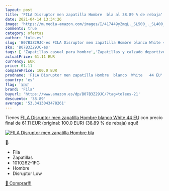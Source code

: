 ```yaml
---
layout: post
title: 'FILA Disruptor men zapatilla Hombre  bla al 38.89 % de rebaja'
date: 2021-04-14 13:34:26
image: 'https://m.media-amazon.com/images/I/417449yZmqL._SL500_._SL400_.jpg'
comments: true
category: ofertas
author: 'tole.es'
slug: 'B07B3Z29JC-es FILA Disruptor men zapatilla Hombre blanco White 44 EU'
sku: 'B07B3Z29JC-es'
tags: [ 'Zapatillas casual para hombre','Zapatillas y calzado deportivo para hombre','Zapatos','Zapatos para hombre','Zapatos y complementos','fila','zapatilla', ]
actualPrice: 61.11 EUR
currency: EUR
price: 61.11
comparePrice: 100.0 EUR
prodname: 'FILA Disruptor men zapatilla Hombre  blanco  White   44 EU'
country: 'es'
flag: '🇪🇸'
brand: 'Fila'
buyurl: 'https://www.amazon.es/dp/B07B3Z29JC/?tag=tolees-21'
descuento: '38.89'
average: '53.3413043478261'
---
```


Tienes [FILA Disruptor men zapatilla Hombre  blanco  White   44 EU](https://www.amazon.es/dp/B07B3Z29JC/?tag=tolees-21) con precio final de  61.11 EUR (original: 100.0 EUR) (38.89 %  de rebaja) aqui!

[![FILA Disruptor men zapatilla Hombre  bla](https://m.media-amazon.com/images/I/417449yZmqL._SL500_._SL400_.jpg)](https://www.amazon.es/dp/B07B3Z29JC/?tag=tolees-21)

🔎:

- Fila
- Zapatillas
- 1010262-1FG
- Hombre
- Disruptor Low

[🛒 Comprar!!!](https://www.amazon.es/dp/B07B3Z29JC/?tag=tolees-21)
